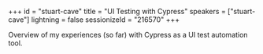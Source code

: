 +++
id = "stuart-cave"
title = "UI Testing with Cypress"
speakers = ["stuart-cave"]
lightning = false
sessionizeId = "216570"
+++

Overview of my experiences (so far) with Cypress as a UI test automation tool.
